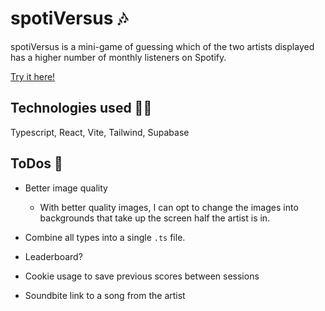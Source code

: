 # spotiVersus 🎶

spotiVersus is a mini-game of guessing which of the two artists displayed has a higher number of monthly listeners on Spotify.

[Try it here!](https://spoti-versus.vercel.app/)

## Technologies used 👨‍💻

Typescript, React, Vite, Tailwind, Supabase

## ToDos 📝

- Better image quality

  - With better quality images, I can opt to change the images into backgrounds that take up the screen half the artist is in.

- Combine all types into a single `.ts` file.

- Leaderboard?

- Cookie usage to save previous scores between sessions

- Soundbite link to a song from the artist
